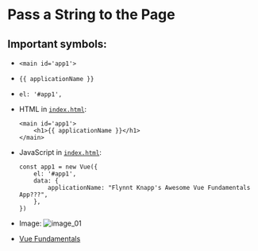 # Pass a String to the Page

## Important symbols:
* `<main id='app1'>`
* `{{ applicationName }}`
* `el: '#app1',`

* HTML in [`index.html`](./index.html):
    ```
    <main id='app1'>
        <h1>{{ applicationName }}</h1>
    </main>
    ```

* JavaScript in [`index.html`](./index.html):
    ```
    const app1 = new Vue({
        el: '#app1',
        data: {
            applicationName: "Flynnt Knapp's Awesome Vue Fundamentals App???",
        },
    })
    ```

* Image:
![image_01](https://user-images.githubusercontent.com/47562501/201955814-f26401b0-4d84-4410-9c58-27a71ae3aa1b.png)

* [Vue Fundamentals](../README.md)